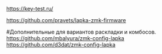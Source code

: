 https://key-test.ru/

https://github.com/pravets/lapka-zmk-firmware

#Дополнительные для вариантов раскладки и комбосов.
https://github.com/mbalyura/zmk-config-lapka
https://github.com/d3dat/zmk-config-lapka

